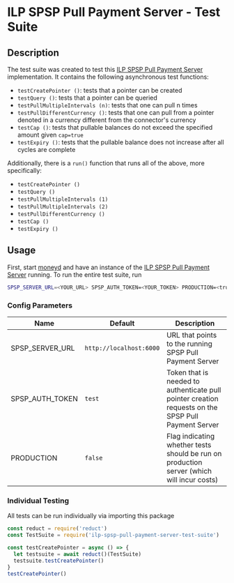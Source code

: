 # ILP SPSP Pull Payment Server - Test Suite

## Description
The test suite was created to test this [ILP SPSP Pull Payment Server](https://github.com/sabinebertram/ilp-spsp-pull-payment-server) implementation. It contains the following asynchronous test functions:

* `testCreatePointer ()`: tests that a pointer can be created
* `testQuery ()`: tests that a pointer can be queried
* `testPullMultipleIntervals (n)`: tests that one can pull n times
* `testPullDifferentCurrency ()`: tests that one can pull from a pointer denoted in a currency different from the connector's currency
* `testCap ()`: tests that pullable balances do not exceed the specified amount given `cap=true`
* `testExpiry ()`: tests that the pullable balance does not increase after all cycles are complete

Additionally, there is a `run()` function that runs all of the above, more specifically:
* `testCreatePointer ()`
* `testQuery ()`
* `testPullMultipleIntervals (1)`
* `testPullMultipleIntervals (2)`
* `testPullDifferentCurrency ()`
* `testCap ()`
* `testExpiry ()`

## Usage
First, start [moneyd](https://github.com/interledgerjs/moneyd) and have an instance of the [ILP SPSP Pull Payment Server](https://github.com/sabinebertram/ilp-spsp-pull-payment-server) running. To run the entire test suite, run
```sh
SPSP_SERVER_URL=<YOUR_URL> SPSP_AUTH_TOKEN=<YOUR_TOKEN> PRODUCTION=<true/false> npm start
```

### Config Parameters
| Name | Default | Description |
|---|---|---|
| SPSP_SERVER_URL | `http://localhost:6000` | URL that points to the running SPSP Pull Payment Server |
| SPSP_AUTH_TOKEN | `test` | Token that is needed to authenticate pull pointer creation requests on the SPSP Pull Payment Server |
| PRODUCTION | `false` | Flag indicating whether tests should be run on production server (which will incur costs) |

### Individual Testing

All tests can be run individually via importing this package
```js
const reduct = require('reduct')
const TestSuite = require('ilp-spsp-pull-payment-server-test-suite')

const testCreatePointer = async () => {
  let testsuite = await reduct()(TestSuite)
  testsuite.testCreatePointer()
}
testCreatePointer()
```